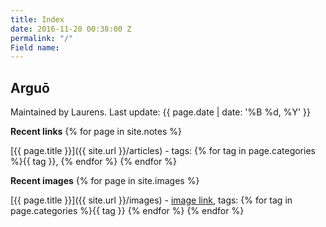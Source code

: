 ```yaml
---
title: Index
date: 2016-11-20 00:38:00 Z
permalink: "/"
Field name: 
---
```


## Arguō
Maintained by Laurens.
Last update: {{ page.date | date: '%B %d, %Y' }}

**Recent links**
{% for page in site.notes %}

[{{ page.title }}]({{ site.url }}/articles) - tags: {% for tag in page.categories %}{{ tag }}, {% endfor %}
{% endfor %}

**Recent images**
{% for page in site.images %}

[{{ page.title }}]({{ site.url }}/images) - [image link](page.url), tags: {% for tag in page.categories %}{{ tag }} {% endfor %}
{% endfor %}